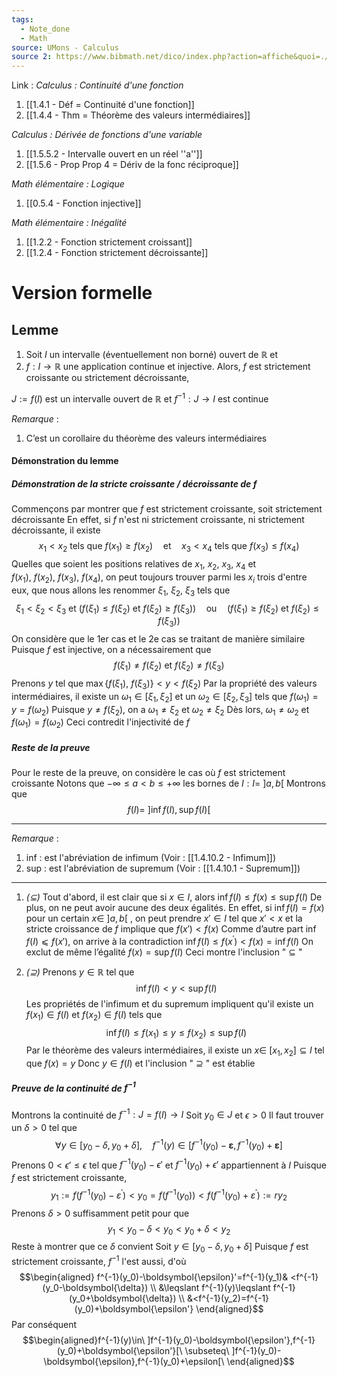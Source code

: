 ```yaml
---
tags:
  - Note_done
  - Math
source: UMons - Calculus
source 2: https://www.bibmath.net/dico/index.php?action=affiche&quoi=./b/bijectionthm.html
---
```


Link :
_Calculus : Continuité d'une fonction_
1. [[1.4.1 - Déf = Continuité d'une fonction]]
2. [[1.4.4 - Thm = Théorème des valeurs intermédiaires]]


_Calculus : Dérivée de fonctions d'une variable_
1. [[1.5.5.2 - Intervalle ouvert en un réel ''a'']]
2. [[1.5.6 - Prop Prop 4 = Dériv de la fonc réciproque]]

_Math élémentaire : Logique_
1. [[0.5.4 - Fonction injective]]

_Math élémentaire : Inégalité_
1. [[1.2.2 - Fonction strictement croissant]]
2. [[1.2.4 - Fonction strictement décroissante]]


# Version formelle
## Lemme
1. Soit $I$ un intervalle (éventuellement non borné) ouvert de $\mathbb{R}$ et 
2. $f : I → \mathbb{R}$ une application continue et injective. 
Alors, $f$ est strictement croissante ou strictement décroissante, 

$J := f(I)$ est un intervalle ouvert de $\mathbb{R}$ et $f^{−1} : J → I$ est continue

_Remarque_ :
1. C’est un corollaire du théorème des valeurs intermédiaires 
#### Démonstration du lemme
##### Démonstration de la stricte croissante / décroissante de $f$ 
Commençons par montrer que $f$ est strictement croissante, soit strictement décroissante
En effet, si $f$ n'est ni strictement croissante, ni strictement décroissante, il existe $$x_1<x_2\text{ tels que }f(x_1)\geqslant f(x_2)\quad\mathrm{et}\quad x_3<x_4\text{ tels que }f(x_3)\leqslant f(x_4)$$
Quelles que soient les positions relatives de $x_1,\ x_2,\ x_3,\ x_4$ et $f(x_1),\ f(x_2),\ f(x_3),\ f(x_4)$, on peut toujours trouver parmi les $x_i$ trois d'entre eux, que nous allons les renommer $\xi_1,\ \xi_2,\ \xi_3$ tels que $$\xi_1 < \xi_2 < \xi_3 \text{ et } \left(f(\xi_1)\leqslant f(\xi_2)\mathrm{~et~}f(\xi_2)\geqslant f(\xi_3)\right)\quad\mathrm{ou}\quad\left(f(\xi_1)\geqslant f(\xi_2)\mathrm{~et~}f(\xi_2)\leqslant f(\xi_3)\right)$$
On considère que le 1er cas et le 2e cas se traitant de manière similaire
Puisque $f$ est injective, on a nécessairement que $$f(\xi_1)\neq f(\xi_2) \text{ et } f(\xi_2) \neq f(\xi_3)$$
Prenons $y$ tel que $\operatorname{max}\{f(\xi_1),\ f(\xi_3) \} < y < f(\xi_2)$ 
Par la propriété des valeurs intermédiaires, il existe un $\omega_1 \in [\xi_1, \xi_2]$ et un $\omega_2 \in [\xi_2,\xi_3]$ tels que $f(\omega_1) = y = f(\omega_2)$ 
Puisque $y \neq f(\xi_2)$, on a $\omega_1 \neq \xi_2$ et $\omega_2 \neq \xi_2$ 
Dès lors, $\omega_1 \neq \omega_2$ et $f(\omega_1)=f(\omega_2)$ 
Ceci contredit l'injectivité de $f$

##### Reste de la preuve
Pour le reste de la preuve, on considère le cas où $f$ est strictement croissante
Notons que $-\infty \le a < b \le +\infty$ les bornes de $I : I =\ ]a,b[$ 
Montrons que $$f(I)=\ ]\inf f(I),\sup f(I)[$$

---
_Remarque_ :
1. $\text{ inf }$ : est l'abréviation de infimum 
(Voir : [[1.4.10.2 - Infimum]])
2. $\text{ sup }$ : est l'abréviation de supremum
(Voir : [[1.4.10.1 - Supremum]])

---
1. _$(\subseteq)$_ 
Tout d'abord, il est clair que si $x \in I$, alors $\operatorname{inf}f(I) \le f(x) \le \operatorname{sup}f(I)$ 
De plus, on ne peut avoir aucune des deux égalités. 
En effet, si $\operatorname{inf} f(I) = f(x)$ pour un certain $x ∈\ ]a,b[$ , on peut prendre $x' ∈ I$ tel que $x' < x$ et la stricte croissance de $f$ implique que $f(x' ) < f(x)$ 
Comme d’autre part $\operatorname{inf} f(I) ⩽ f(x' )$, on arrive à la contradiction $\inf f(I)\leqslant f(x^{\prime})<f(x)=\inf f(I)$ 
On exclut de même l’égalité $f(x) = \operatorname{sup}f(I)$ 
Ceci montre l'inclusion " $\subseteq$ "

2. _$(\supseteq)$_
Prenons $y \in \mathbb{R}$ tel que $$\inf f(I)<y<\sup f(I)$$
Les propriétés de l'infimum et du supremum impliquent qu'il existe un $f(x_1) \in f(I)$ et $f(x_2) \in f(I)$ tels que $$\inf f(I)\leqslant f(x_1)\leqslant y\leqslant f(x_2)\leqslant\sup f(I)$$
Par le théorème des valeurs intermédiaires, il existe un $x \in\ [x_1,x_2] \subseteq I$ tel que $f(x) = y$ 
Donc $y \in f(I)$ et l'inclusion " $\supseteq$ " est établie

##### Preuve de la continuité de $f^{-1}$
Montrons la continuité de $f^{-1} : J = f(I) \to I$ 
Soit $y_0 \in J$ et $\epsilon > 0$ 
Il faut trouver un $\delta > 0$ tel que $$\forall y\in[y_0-\delta,y_0+\delta],\quad f^{-1}(y)\in[f^{-1}(y_0)-\boldsymbol{\varepsilon},f^{-1}(y_0)+\boldsymbol{\varepsilon}]$$
Prenons $0 < \epsilon' \le \epsilon$ tel que $f^{-1}(y_0)-\epsilon'$ et $f^{-1}(y_0)+\epsilon'$ appartiennent à $I$ 
Puisque $f$ est strictement croissante, $$y_1:=f\left(f^{-1}(y_0)-\varepsilon^{\prime}\right)<y_0=f(f^{-1}(y_0))<f\left(f^{-1}(y_0)+\varepsilon^{\prime}\right):=ry_2$$
Prenons $\delta > 0$ suffisamment petit pour que $$y_1<y_0-\delta<y_0<y_0+\delta<y_2$$
Reste à montrer que ce $\delta$ convient 
Soit $y\in[y_0-\delta,y_0+\delta]$ 
Puisque $f$ est strictement croissante, $f^{-1}$ l'est aussi, d'où $$\begin{aligned}
f^{-1}(y_0)-\boldsymbol{\epsilon}'=f^{-1}(y_1)& <f^{-1}(y_0-\boldsymbol{\delta})  \\
&\leqslant f^{-1}(y)\leqslant f^{-1}(y_0+\boldsymbol{\delta}) \\
&<f^{-1}(y_2)=f^{-1}(y_0)+\boldsymbol{\epsilon'}
\end{aligned}$$
Par conséquent $$\begin{aligned}f^{-1}(y)\in\ ]f^{-1}(y_0)-\boldsymbol{\epsilon'},f^{-1}(y_0)+\boldsymbol{\epsilon'}[\ \subseteq\ ]f^{-1}(y_0)-\boldsymbol{\epsilon},f^{-1}(y_0)+\epsilon[\ \end{aligned}$$
